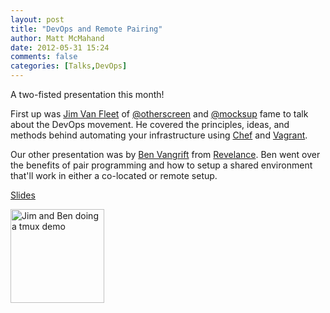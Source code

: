 ```yaml
---
layout: post
title: "DevOps and Remote Pairing"
author: Matt McMahand
date: 2012-05-31 15:24
comments: false
categories: [Talks,DevOps]
---
```


A two-fisted presentation this month!

First up was [Jim Van Fleet](http://jimvanfleet.com) of [@otherscreen](http://otherscreen.com) and [@mocksup](http://mocksup.com) fame to talk about the DevOps movement. He covered the principles, ideas, and methods behind automating your infrastructure using [Chef](http://www.opscode.com/chef) and [Vagrant](http://vagrantup.com).

Our other presentation was by [Ben Vangrift](http://ben.vandgrift.com) from [Revelance](http://thinkrelevance.com). Ben went over the benefits of pair programming and how to setup a shared environment that'll work in either a co-located or remote setup.

[Slides](http://ben.vandgrift.com/talks/remote-pairing.pdf)

<a href="http://twitpic.com/9w1g8z" title="Jim and Ben doing a tmux demo"><img src="http://twitpic.com/show/thumb/9w1g8z.jpg" width="150" height="150" alt="Jim and Ben doing a tmux demo"></a>

